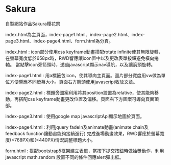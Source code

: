 # Sakura
自製網站作品Sakura櫻花祭

index.html為主頁面，index-page1.html、index-page2.html、index-page3.html、index-page4.html、form.html為分頁。

index.html : icon部分使用css keyframe動畫搭配rotate infinite使其無限旋轉，在螢幕寬度低於658px時，RWD響應讓icon置中以及更改表單按鈕避免橫向捲軸。
當點擊icon旁箭頭時，透過javascript顯示nav導航，以及讓箭頭旋轉。

index-page1.html : 用a標籤包icon，使其導向主頁面。圖片部分寬度用vw做為單位方便響應不同螢幕大小。頁面右方箭頭使用javascript收放文章。

index-page2.html : 標題旁圖案利用將其position設置為relative，使其能夠移動，再搭配css keyframe動畫更改位置及偏移。頁面右下方圖案可導向頁面頂部。

index-page3.html : 使用google map javascriptApi顯示地圖於頁面。

index-page4.html : 利用jquery fadeIn及animate動畫(animate chain及feedback function讓動畫能夠接續進行) 完成進場動畫效果，RWD響應於螢幕寬度(<768PX)和(<440PX)情況調整標題大小。

form.html : 搭配bootstrap5框架建立表單，當按下提交按鈕時做抽獎動作，利用javascript math.random 設置不同的條件回應alert彈出框。
